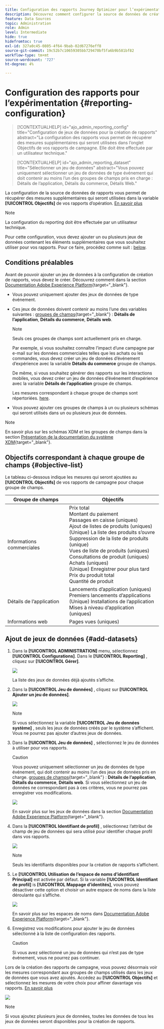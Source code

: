 ```yaml
---
title: Configuration des rapports Journey Optimizer pour l’expérimentation
description: Découvrez comment configurer la source de données de création de rapports
feature: Data Sources
topic: Administration
role: Admin
level: Intermediate
hide: true
hidefromtoc: true
exl-id: 327a0c45-0805-4f64-9bab-02d67276eff8
source-git-commit: 19c52b7c10659305bb729470bf5fa6b9b581bf82
workflow-type: tm+mt
source-wordcount: '727'
ht-degree: 4%

---
```


# Configuration des rapports pour l’expérimentation {#reporting-configuration}

>[!CONTEXTUALHELP]
>id="ajo_admin_reporting_config"
>title="Configuration de jeux de données pour la création de rapports"
>abstract="La configuration des rapports vous permet de récupérer des mesures supplémentaires qui seront utilisées dans l’onglet Objectifs de vos rapports de campagne. Elle doit être effectuée par un utilisateur technique."

>[!CONTEXTUALHELP]
>id="ajo_admin_reporting_dataset"
>title="Sélectionner un jeu de données"
>abstract="Vous pouvez uniquement sélectionner un jeu de données de type événement qui doit contenir au moins l’un des groupes de champs pris en charge : Détails de l’application, Détails du commerce, Détails Web."

<!--The reporting data source configuration allows you to define a connection to a system in order to retrieve additional information that will be used in your reports.-->

La configuration de la source de données de rapports vous permet de récupérer des mesures supplémentaires qui seront utilisées dans la variable **[!UICONTROL Objectifs]** de vos rapports d’opération. [En savoir plus](content-experiment.md#objectives-global)

>[!NOTE]
>
>La configuration du reporting doit être effectuée par un utilisateur technique. <!--Rights?-->

Pour cette configuration, vous devez ajouter un ou plusieurs jeux de données contenant les éléments supplémentaires que vous souhaitez utiliser pour vos rapports. Pour ce faire, procédez comme suit : [below](#add-datasets).

<!--
➡️ [Discover this feature in video](#video)
-->

## Conditions préalables


Avant de pouvoir ajouter un jeu de données à la configuration de création de rapports, vous devez le créer. Découvrez comment dans la section [Documentation Adobe Experience Platform](https://experienceleague.adobe.com/docs/experience-platform/catalog/datasets/user-guide.html?lang=en#create){target=&quot;_blank&quot;}.

* Vous pouvez uniquement ajouter des jeux de données de type événement.

* Ces jeux de données doivent contenir au moins l’une des variables suivantes : [groupes de champs](https://experienceleague.adobe.com/docs/experience-platform/xdm/tutorials/create-schema-ui.html#field-group){target=&quot;_blank&quot;} : **Détails de l’application**, **Détails du commerce**, **Détails web**.

   >[!NOTE]
   >
   >Seuls ces groupes de champs sont actuellement pris en charge.

   Par exemple, si vous souhaitez connaître l’impact d’une campagne par e-mail sur les données commerciales telles que les achats ou les commandes, vous devez créer un jeu de données d’événement d’expérience avec la variable **Détails du commerce** groupe de champs.

   De même, si vous souhaitez générer des rapports sur les interactions mobiles, vous devez créer un jeu de données d’événement d’expérience avec la variable **Détails de l’application** groupe de champs.

   Les mesures correspondant à chaque groupe de champs sont répertoriées. [here](#objective-list).

* Vous pouvez ajouter ces groupes de champs à un ou plusieurs schémas qui seront utilisés dans un ou plusieurs jeux de données.

>[!NOTE]
>
>En savoir plus sur les schémas XDM et les groupes de champs dans la section [Présentation de la documentation du système XDM](https://experienceleague.adobe.com/docs/experience-platform/xdm/home.html?lang=fr){target=&quot;_blank&quot;}.

## Objectifs correspondant à chaque groupe de champs {#objective-list}

Le tableau ci-dessous indique les mesures qui seront ajoutées au **[!UICONTROL Objectifs]** de vos rapports de campagne pour chaque groupe de champs.

| Groupe de champs | Objectifs |
|--- |--- |
| Informations commerciales | Prix total<br>Montant du paiement<br>Passages en caisse (uniques)<br>Ajout de listes de produits (uniques)<br>(Unique) La liste des produits s’ouvre<br>Suppression de la liste de produits (unique)<br>Vues de liste de produits (uniques)<br>Consultations de produit (uniques)<br>Achats (uniques)<br>(Unique) Enregistrer pour plus tard<br>Prix du produit total<br>Quantité de produit |
| Détails de l’application | Lancements d’application (uniques)<br>Premiers lancements d’applications<br>(Unique) Installations de l’application<br>Mises à niveau d’application (uniques) |
| Informations web | Pages vues (uniques) |

## Ajout de jeux de données {#add-datasets}

1. Dans la **[!UICONTROL ADMINISTRATION]** menu, sélectionnez **[!UICONTROL Configurations]**. Dans le  **[!UICONTROL Reporting]** , cliquez sur **[!UICONTROL Gérer]**.

   ![](assets/reporting-config-menu.png)

   La liste des jeux de données déjà ajoutés s’affiche.

1. Dans la **[!UICONTROL Jeu de données]** , cliquez sur **[!UICONTROL Ajouter un jeu de données]**.

   ![](assets/reporting-config-add.png)

   >[!NOTE]
   >
   >Si vous sélectionnez la variable **[!UICONTROL Jeu de données système]** , seuls les jeux de données créés par le système s’affichent. Vous ne pourrez pas ajouter d’autres jeux de données.

1. Dans la **[!UICONTROL Jeu de données]** , sélectionnez le jeu de données à utiliser pour vos rapports.

   >[!CAUTION]
   >
   >Vous pouvez uniquement sélectionner un jeu de données de type événement, qui doit contenir au moins l’un des jeux de données pris en charge. [groupes de champs](https://experienceleague.adobe.com/docs/experience-platform/xdm/tutorials/create-schema-ui.html#field-group){target=&quot;_blank&quot;} : **Détails de l’application**, **Détails du commerce**, **Détails web**. Si vous sélectionnez un jeu de données ne correspondant pas à ces critères, vous ne pourrez pas enregistrer vos modifications.

   ![](assets/reporting-config-datasets.png)

   En savoir plus sur les jeux de données dans la section [Documentation Adobe Experience Platform](https://experienceleague.adobe.com/docs/experience-platform/catalog/datasets/overview.html?lang=fr){target=&quot;_blank&quot;}.

1. Dans la **[!UICONTROL Identifiant de profil]** , sélectionnez l’attribut de champ de jeu de données qui sera utilisé pour identifier chaque profil dans vos rapports.

   ![](assets/reporting-config-profile-id.png)

   >[!NOTE]
   >
   >Seuls les identifiants disponibles pour la création de rapports s’affichent.

1. Le **[!UICONTROL Utilisation de l’espace de noms d’identifiant Principal]** est activée par défaut. Si la variable **[!UICONTROL Identifiant de profil]** is **[!UICONTROL Mappage d’identités]**, vous pouvez désactiver cette option et choisir un autre espace de noms dans la liste déroulante qui s’affiche.

   ![](assets/reporting-config-namespace.png)

   En savoir plus sur les espaces de noms dans [Documentation Adobe Experience Platform](https://experienceleague.adobe.com/docs/experience-platform/identity/namespaces.html?lang=fr){target=&quot;_blank&quot;}.

1. Enregistrez vos modifications pour ajouter le jeu de données sélectionné à la liste de configuration des rapports.

   >[!CAUTION]
   >
   >Si vous avez sélectionné un jeu de données qui n’est pas de type événement, vous ne pourrez pas continuer.

Lors de la création des rapports de campagne, vous pouvez désormais voir les mesures correspondant aux groupes de champs utilisés dans les jeux de données que vous avez ajoutés. Accédez au **[!UICONTROL Objectifs]** et sélectionnez les mesures de votre choix pour affiner davantage vos rapports. [En savoir plus](content-experiment.md#objectives-global)

![](assets/reporting-config-objectives.png)

>[!NOTE]
>
>Si vous ajoutez plusieurs jeux de données, toutes les données de tous les jeux de données seront disponibles pour la création de rapports.

<!--
## How-to video {#video}

Understand how to configure Experience Platform reporting data sources.

>[!VIDEO]()
-->
